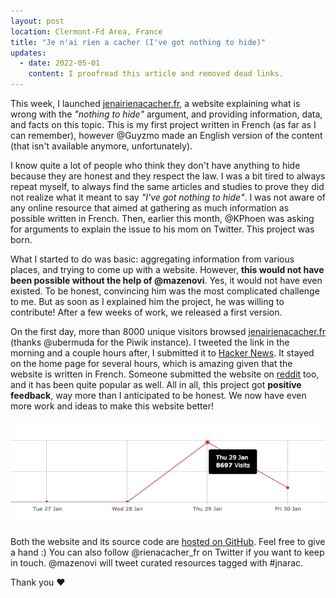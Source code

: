 ```yaml
---
layout: post
location: Clermont-Fd Area, France
title: "Je n'ai rien a cacher (I've got nothing to hide)"
updates:
  - date: 2022-05-01
    content: I proofread this article and removed dead links.
---
```


This week, I launched [jenairienacacher.fr](https://jenairienacacher.fr/), a
website explaining what is wrong with the _"nothing to hide"_ argument, and
providing information, data, and facts on this topic. This is my first project
written in French (as far as I can remember), however @Guyzmo made an English
version of the content (that isn't available anymore, unfortunately).

I know quite a lot of people who think they don't have anything to hide because
they are honest and they respect the law. I was a bit tired to always repeat
myself, to always find the same articles and studies to prove they did not
realize what it meant to say _"I've got nothing to hide"_. I was not aware of
any online resource that aimed at gathering as much information as possible
written in French. Then, earlier this month, @KPhoen was asking for arguments to
explain the issue to his mom on Twitter. This project was born.

What I started to do was basic: aggregating information from various places, and
trying to come up with a website. However, **this would not have been possible
without the help of @mazenovi**. Yes, it would not have even existed. To be
honest, convincing him was the most complicated challenge to me. But as soon as
I explained him the project, he was willing to contribute! After a few weeks of
work, we released a first version.

On the first day, more than 8000 unique visitors browsed
[jenairienacacher.fr](https://jenairienacacher.fr) (thanks @ubermuda for the
Piwik instance). I tweeted the link in the morning and a couple hours after, I
submitted it to [Hacker News](https://news.ycombinator.com/item?id=8965142). It
stayed on the home page for several hours, which is amazing given that the
website is written in French.  Someone submitted the website on
[reddit](https://www.reddit.com/r/france/) too, and it has been quite popular as
well. All in all, this project got **positive feedback**, way more than I
anticipated to be honest. We now have even more work and ideas to make this
website better!

![](/images/posts/2015/01/rienacacher-stats.png)

Both the website and its source code are [hosted on
GitHub](https://github.com/willdurand/jenairienacacher.fr). Feel free to give a
hand :) You can also follow @rienacacher_fr on Twitter if you want to keep in
touch. @mazenovi will tweet curated resources tagged with #jnarac.

Thank you &hearts;

